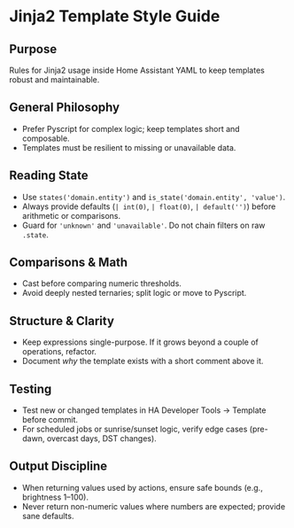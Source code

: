 # Jinja2 Template Style Guide

## Purpose
Rules for Jinja2 usage inside Home Assistant YAML to keep templates robust and maintainable.

## General Philosophy
- Prefer Pyscript for complex logic; keep templates short and composable.
- Templates must be resilient to missing or unavailable data.

## Reading State
- Use `states('domain.entity')` and `is_state('domain.entity', 'value')`.
- Always provide defaults (`| int(0)`, `| float(0)`, `| default('')`) before arithmetic or comparisons.
- Guard for `'unknown'` and `'unavailable'`. Do not chain filters on raw `.state`.

## Comparisons & Math
- Cast before comparing numeric thresholds.
- Avoid deeply nested ternaries; split logic or move to Pyscript.

## Structure & Clarity
- Keep expressions single-purpose. If it grows beyond a couple of operations, refactor.
- Document *why* the template exists with a short comment above it.

## Testing
- Test new or changed templates in HA Developer Tools → Template before commit.
- For scheduled jobs or sunrise/sunset logic, verify edge cases (pre-dawn, overcast days, DST changes).

## Output Discipline
- When returning values used by actions, ensure safe bounds (e.g., brightness 1–100).
- Never return non-numeric values where numbers are expected; provide sane defaults.

